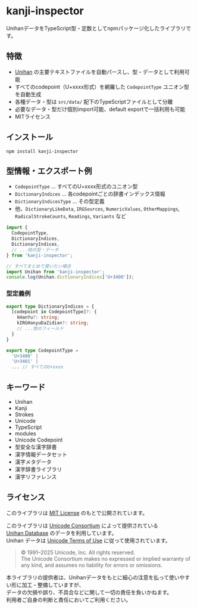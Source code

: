 # kanji-inspector

UnihanデータをTypeScript型・定数としてnpmパッケージ化したライブラリです。

## 特徴
- [Unihan](https://www.unicode.org/charts/unihan.html) の主要テキストファイルを自動パースし、型・データとして利用可能
- すべてのcodepoint（U+xxxx形式）を網羅した `CodepointType` ユニオン型を自動生成
- 各種データ・型は `src/data/` 配下のTypeScriptファイルとして分離
- 必要なデータ・型だけ個別import可能、default exportで一括利用も可能
- MITライセンス

## インストール

```
npm install kanji-inspector
```

## 型情報・エクスポート例

- `CodepointType` … すべてのU+xxxx形式のユニオン型
- `DictionaryIndices` … 各codepointごとの辞書インデックス情報
- `DictionaryIndicesType` … その型定義
- 他、`DictionaryLikeData`, `IRGSources`, `NumericValues`, `OtherMappings`, `RadicalStrokeCounts`, `Readings`, `Variants` など

```ts
import {
  CodepointType,
  DictionaryIndices,
  DictionaryIndices,
  // ...他の型・データ
} from 'kanji-inspector';

// すべてまとめて使いたい場合
import Unihan from 'kanji-inspector';
console.log(Unihan.dictionaryIndices['U+3400']);
```

### 型定義例

```ts
export type DictionaryIndices = {
  [codepoint in CodepointType]?: {
    kHanYu?: string;
    kIRGHanyuDaZidian?: string;
    // ...他のフィールド
  }
}

export type CodepointType =
  'U+3400' |
  'U+3401' |
  ... // すべてのU+xxxx
```

## キーワード

- Unihan
- Kanji
- Strokes
- Unicode
- TypeScript
- modules
- Unicode Codepoint
- 型安全な漢字辞書
- 漢字情報データセット
- 漢字メタデータ
- 漢字辞書ライブラリ
- 漢字リファレンス

## ライセンス

このライブラリは [MIT License](./LICENSE) のもとで公開されています。

このライブラリは [Unicode Consortium](https://www.unicode.org/) によって提供されている  
[Unihan Database](https://www.unicode.org/charts/unihan.html) のデータを利用しています。  
Unihan データは [Unicode Terms of Use](https://www.unicode.org/copyright.html) に従って使用されています。

> © 1991–2025 Unicode, Inc. All rights reserved.  
> The Unicode Consortium makes no expressed or implied warranty of any kind, and assumes no liability for errors or omissions.

本ライブラリの提供者は、Unihanデータをもとに細心の注意を払って使いやすい形に加工・整備していますが、  
データの欠損や誤り、不具合などに関して一切の責任を負いかねます。  
利用者ご自身の判断と責任においてご利用ください。
